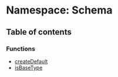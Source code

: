 # Namespace: Schema

## Table of contents

### Functions

* [createDefault](/en/auto-docs/free-layout-editor/functions/Schema.createDefault.md)
* [isBaseType](/en/auto-docs/free-layout-editor/functions/Schema.isBaseType.md)
